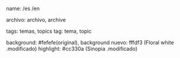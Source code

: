name: /es /en

archivo: archivo, archive

tags: temas, topics
tag: tema, topic


background: #fefefe(original), 
background nuevo: fffdf3 (Floral white .modificado)
highlight: #cc330a (Sinopia .modificado)



